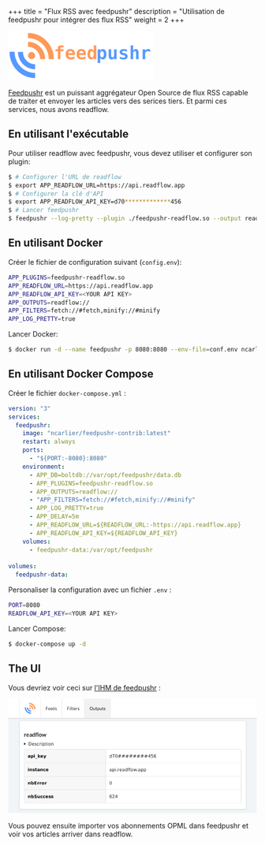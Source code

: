 +++
title = "Flux RSS avec feedpushr"
description = "Utilisation de feedpushr pour intégrer des flux RSS"
weight = 2
+++

![](images/feedpushr.png)

[Feedpushr](https://github.com/ncarlier/feedpushr) est un puissant aggrégateur Open Source de flux RSS capable de traiter et envoyer les articles vers des serices tiers.
Et parmi ces services, nous avons readflow.

## En utilisant l'exécutable

Pour utiliser readflow avec feedpushr, vous devez utiliser et configurer son plugin:

```bash
$ # Configurer l'URL de readflow
$ export APP_READFLOW_URL=https://api.readflow.app
$ # Configurer la clé d'API
$ export APP_READFLOW_API_KEY=d70*************456
$ # Lancer feedpushr
$ feedpushr --log-pretty --plugin ./feedpushr-readflow.so --output readflow://
```

## En utilisant Docker

Créer le fichier de configuration suivant (`config.env`):

```bash
APP_PLUGINS=feedpushr-readflow.so                                           
APP_READFLOW_URL=https://api.readflow.app
APP_READFLOW_API_KEY=<YOUR API KEY>
APP_OUTPUTS=readflow://
APP_FILTERS=fetch://#fetch,minify://#minify
APP_LOG_PRETTY=true
```

Lancer Docker:

```bash
$ docker run -d --name feedpushr -p 8080:8080 --env-file=conf.env ncarlier/feedpushr-contrib
```

## En utilisant Docker Compose

Créer le fichier `docker-compose.yml` :

```yaml
version: "3"
services:
  feedpushr:
    image: "ncarlier/feedpushr-contrib:latest"
    restart: always
    ports:
      - "${PORT:-8080}:8080"
    environment:
      - APP_DB=boltdb://var/opt/feedpushr/data.db
      - APP_PLUGINS=feedpushr-readflow.so
      - APP_OUTPUTS=readflow://
      - "APP_FILTERS=fetch://#fetch,minify://#minify"
      - APP_LOG_PRETTY=true
      - APP_DELAY=5m
      - APP_READFLOW_URL=${READFLOW_URL:-https://api.readflow.app}
      - APP_READFLOW_API_KEY=${READFLOW_API_KEY}
    volumes:
      - feedpushr-data:/var/opt/feedpushr

volumes:
  feedpushr-data:
```

Personaliser la configuration avec un fichier `.env` :

```bash
PORT=8080
READFLOW_API_KEY=<YOUR API KEY>
```

Lancer Compose:

```bash
$ docker-compose up -d
```

## The UI

Vous devriez voir ceci sur [l'IHM de feedpushr](http://localhost:8080/ui) :

![](images/feedpushr-ui.png)

Vous pouvez ensuite importer vos abonnements OPML dans feedpushr et voir vos articles arriver dans readflow.
